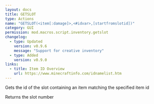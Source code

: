 ```yaml
---
layout: docs
title: GETSLOT
type: Actions
name: "GETSLOT(<item[:damage]>,<#idvar>,[startfromslotid])"
category: GUI
permission: mod.macros.script.inventory.getslot
changelog:
  - type: Updated
    version: v0.9.6
    message: "Support for creative inventory"
  - type: Added
    version: v0.9.0
links:
  - title: Item ID Overview
    url: https://www.minecraftinfo.com/idnamelist.htm
---
```

Gets the id of the slot containing an item matching the specified item id

Returns the slot number
